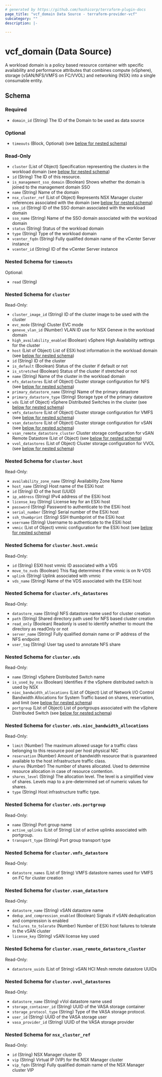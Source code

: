 ```yaml
---
# generated by https://github.com/hashicorp/terraform-plugin-docs
page_title: "vcf_domain Data Source - terraform-provider-vcf"
subcategory: ""
description: |-
  
---
```


# vcf_domain (Data Source)

A workload domain is a policy based resource container with specific availability and performance attributes that combines compute (vSphere),
storage (vSAN/NFS/VMFS on FC/VVOL) and networking (NSX) into a single consumable entity.

<!-- schema generated by tfplugindocs -->
## Schema

### Required

- `domain_id` (String) The ID of the Domain to be used as data source

### Optional

- `timeouts` (Block, Optional) (see [below for nested schema](#nestedblock--timeouts))

### Read-Only

- `cluster` (List of Object) Specification representing the clusters in the workload domain (see [below for nested schema](#nestedatt--cluster))
- `id` (String) The ID of this resource.
- `is_management_sso_domain` (Boolean) Shows whether the domain is joined to the management domain SSO
- `name` (String) Name of the domain
- `nsx_cluster_ref` (List of Object) Represents NSX Manager cluster references associated with the domain (see [below for nested schema](#nestedatt--nsx_cluster_ref))
- `sso_id` (String) ID of the SSO domain associated with the workload domain
- `sso_name` (String) Name of the SSO domain associated with the workload domain
- `status` (String) Status of the workload domain
- `type` (String) Type of the workload domain
- `vcenter_fqdn` (String) Fully qualified domain name of the vCenter Server instance
- `vcenter_id` (String) ID of the vCenter Server instance

<a id="nestedblock--timeouts"></a>
### Nested Schema for `timeouts`

Optional:

- `read` (String) 


<a id="nestedatt--cluster"></a>
### Nested Schema for `cluster`

Read-Only:

- `cluster_image_id` (String) ID of the cluster image to be used with the cluster
- `evc_mode` (String) Cluster EVC mode
- `geneve_vlan_id` (Number) VLAN ID use for NSX Geneve in the workload domain
- `high_availability_enabled` (Boolean) vSphere High Availability settings for the cluster
- `host` (List of Object) List of ESXi host information in the workload domain (see [below for nested schema](#nestedobjatt--cluster--host))
- `id` (String) ID of the cluster
- `is_default` (Boolean) Status of the cluster if default or not
- `is_stretched` (Boolean) Status of the cluster if stretched or not
- `name` (String) Name of the cluster in the workload domain
- `nfs_datastores` (List of Object) Cluster storage configuration for NFS (see [below for nested schema](#nestedobjatt--cluster--nfs_datastores))
- `primary_datastore_name` (String) Name of the primary datastore
- `primary_datastore_type` (String) Storage type of the primary datastore
- `vds` (List of Object) vSphere Distributed Switches in the cluster (see [below for nested schema](#nestedobjatt--cluster--vds))
- `vmfs_datastore` (List of Object) Cluster storage configuration for VMFS (see [below for nested schema](#nestedobjatt--cluster--vmfs_datastore))
- `vsan_datastore` (List of Object) Cluster storage configuration for vSAN (see [below for nested schema](#nestedobjatt--cluster--vsan_datastore))
- `vsan_remote_datastore_cluster` Cluster storage configuration for vSAN Remote Datastore (List of Object) (see [below for nested schema](#nestedobjatt--cluster--vsan_remote_datastore_cluster))
- `vvol_datastores` (List of Object) Cluster storage configuration for VVOL (see [below for nested schema](#nestedobjatt--cluster--vvol_datastores))

<a id="nestedobjatt--cluster--host"></a>
### Nested Schema for `cluster.host`

Read-Only:

- `availability_zone_name` (String) Availability Zone Name
- `host_name` (String) Host name of the ESXi host
- `id` (String) ID of the host (UUID)
- `ip_address` (String) IPv4 address of the ESXi host
- `license_key` (String) License key for an ESXi host
- `password` (String) Password to authenticate to the ESXi host
- `serial_number` (String) Serial number of the ESXi host
- `ssh_thumbprint` (String) SSH thumbprint of the ESXi host
- `username` (String) Username to authenticate to the ESXi host
- `vmnic` (List of Object) vmnic configuration for the ESXi host (see [below for nested schema](#nestedobjatt--cluster--host--vmnic))

<a id="nestedobjatt--cluster--host--vmnic"></a>
### Nested Schema for `cluster.host.vmnic`

Read-Only:

- `id` (String) ESXI host vmnic ID associated with a VDS
- `move_to_nvds` (Boolean)  This flag determines if the vmnic is on N-VDS
- `uplink` (String) Uplink associated with vmnic
- `vds_name` (String) Name of the VDS associated with the ESXi host



<a id="nestedobjatt--cluster--nfs_datastores"></a>
### Nested Schema for `cluster.nfs_datastores`

Read-Only:

- `datastore_name` (String) NFS datastore name used for cluster creation
- `path` (String) Shared directory path used for NFS based cluster creation
- `read_only` (Boolean) Readonly is used to identify whether to mount the directory as readOnly or not
- `server_name` (String) Fully qualified domain name or IP address of the NFS endpoint
- `user_tag` (String) User tag used to annotate NFS share


<a id="nestedobjatt--cluster--vds"></a>
### Nested Schema for `cluster.vds`

Read-Only:

- `name` (String) vSphere Distributed Switch name
- `is_used_by_nsx` (Boolean) Identifies if the vSphere distributed switch is used by NSX
- `nioc_bandwidth_allocations` (List of Object) List of Network I/O Control Bandwidth Allocations for System Traffic based on shares, reservation, and limit (see [below for nested schema](#nestedobjatt--cluster--vds--nioc_bandwidth_allocations))
- `portgroup` (List of Object) List of portgroups associated with the vSphere Distributed Switch (see [below for nested schema](#nestedobjatt--cluster--vds--portgroup))

<a id="nestedobjatt--cluster--vds--nioc_bandwidth_allocations"></a>
### Nested Schema for `cluster.vds.nioc_bandwidth_allocations`

Read-Only:

- `limit` (Number) The maximum allowed usage for a traffic class belonging to this resource pool per host physical NIC
- `reservation` (Number) Amount of bandwidth resource that is guaranteed available to the host infrastructure traffic class.
- `shares` (Number) The number of shares allocated. Used to determine resource allocation in case of resource contention.
- `shares_level` (String) The allocation level. The level is a simplified view of shares. Levels map to a pre-determined set of numeric values for shares.
- `type` (String) Host infrastructure traffic type.


<a id="nestedobjatt--cluster--vds--portgroup"></a>
### Nested Schema for `cluster.vds.portgroup`

Read-Only:

- `name` (String) Port group name
- `active_uplinks` (List of String) List of active uplinks associated with portgroup.
- `transport_type` (String) Port group transport type



<a id="nestedobjatt--cluster--vmfs_datastore"></a>
### Nested Schema for `cluster.vmfs_datastore`

Read-Only:

- `datastore_names` (List of String) VMFS datastore names used for VMFS on FC for cluster creation


<a id="nestedobjatt--cluster--vsan_datastore"></a>
### Nested Schema for `cluster.vsan_datastore`

Read-Only:

- `datastore_name` (String) vSAN datastore name
- `dedup_and_compression_enabled` (Boolean) Signals if vSAN deduplication and compression is enabled
- `failures_to_tolerate` (Number) Number of ESXi host failures to tolerate in the vSAN cluster
- `license_key` (String) vSAN license key used


<a id="nestedobjatt--cluster--vsan_remote_datastore_cluster"></a>
### Nested Schema for `cluster.vsan_remote_datastore_cluster`

Read-Only:

- `datastore_uuids` (List of String) vSAN HCI Mesh remote datastore UUIDs


<a id="nestedobjatt--cluster--vvol_datastores"></a>
### Nested Schema for `cluster.vvol_datastores`

Read-Only:

- `datastore_name` (String) vVol datastore name used
- `storage_container_id` (String) UUID of the VASA storage container
- `storage_protocol_type` (String) Type of the VASA storage protocol.
- `user_id` (String) UUID of the VASA storage user
- `vasa_provider_id` (String) UUID of the VASA storage provider



<a id="nestedatt--nsx_cluster_ref"></a>
### Nested Schema for `nsx_cluster_ref`

Read-Only:

- `id` (String) NSX Manager cluster ID
- `vip` (String) Virtual IP (VIP) for the NSX Manager cluster
- `vip_fqdn` (String) Fully qualified domain name of the NSX Manager cluster VIP


